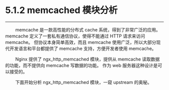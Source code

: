 # 5.1.2 memcached 模块分析
***

&emsp;&emsp;
memcache 是一款高性能的分布式 cache 系统，得到了非常广泛的应用。
memcache 定义了一套私有通信协议，使得不能通过 HTTP 请求来访问 memcache。
但协议本身简单高效，而且 memcache 使用广泛，所以大部分现代开发语言和平台都提供了 memcache 支持，方便开发者使用 memcache。

&emsp;&emsp;
Nginx 提供了 ngx\_http\_memcached 模块，提供从 memcache 读取数据的功能，而不提供向 memcache 写数据的功能。
作为 web 服务器这种设计是可以接受的。

&emsp;&emsp;
下面开始分析 ngx\_http\_memcached 模块，一窥 upstream 的奥秘。